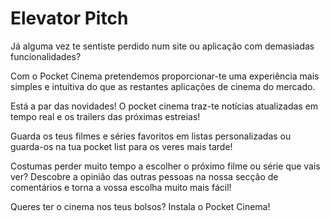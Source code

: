 # Elevator Pitch

Já alguma vez te sentiste perdido num site ou aplicação com demasiadas funcionalidades?

Com o Pocket Cinema pretendemos proporcionar-te uma experiência mais simples e intuitiva do que as restantes aplicações de cinema do mercado.

Está a par das novidades! O pocket cinema traz-te notícias atualizadas em tempo real e os trailers das próximas estreias!

Guarda os teus filmes e séries favoritos em listas personalizadas ou guarda-os na tua pocket list para os veres mais tarde!

Costumas perder muito tempo a escolher o próximo filme ou série que vais ver? Descobre a opinião das outras pessoas na nossa secção de comentários e torna a vossa escolha muito mais fácil!

Queres ter o cinema nos teus bolsos? Instala o Pocket Cinema!
